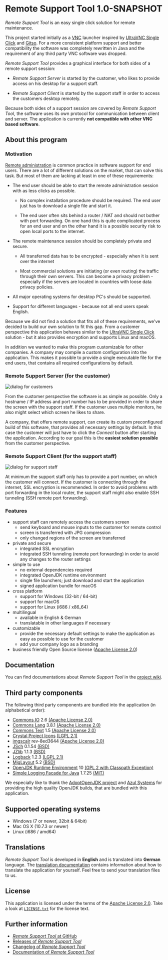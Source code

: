 Remote Support Tool 1.0-SNAPSHOT
================================

*Remote Support Tool* is an easy single click solution for remote maintenance.

This project started initially as a 
[VNC](https://en.wikipedia.org/wiki/Virtual_Network_Computing) launcher 
inspired by [UltraVNC Single Click](http://www.uvnc.com/products/uvnc-sc.html) 
and [Gitso](https://code.google.com/p/gitso/). For a more consistent platform 
support and better compatibility the software was completely rewritten in Java 
and the requirement of any third party VNC software was dropped.

*Remote Support Tool* provides a graphical interface for both sides of a remote
support session:

-   *Remote Support Server* is started by the customer, who likes to provide 
    access on his desktop for a support staff.

-   *Remote Support Client* is started by the support staff in order to access
    the customers desktop remotely. 

Because both sides of a support session are covered by *Remote Support Tool*,
the software uses its own protocol for communication between client and server.
The application is currently **not compatible with other VNC based software**. 


About this program
------------------


### Motivation

[Remote administration](https://en.wikipedia.org/wiki/Remote_administration) is
common practice in software support for end users. There are a lot of different
solutions on the market, that can solve this task. But most of them are lacking
at least in one of these requirements:

-   The end user should be able to start the remote administration session with
    as less clicks as possible.

    -   No complex installation procedure should be required. The end user just
        has to download a single file and start it.

    -   The end user often sits behind a router / NAT and should not bother with
        port forwarding. On one hand this is quite complicated process for an
        end user and on the other hand it is a possible security risk to open
        local ports to the internet.

-   The remote maintenance session should be completely private and secure.

    -   All transferred data has to be encrypted - especially when it is sent
        over the internet

    -   Most commercial solutions are initiating (or even routing) the traffic
        through their own servers. This can become a privacy problem -
        especially if the servers are located in countries with loose data
        privacy policies.

-   All major operating systems for desktop PC's should be supported.

-   Support for different languages - because not all end users speak English.

Because we did not find a solution that fits all of these requirements, we've
decided to build our own solution to fit this gap. From a customer perspective 
this application behaves similar to the
[UltraVNC Single Click](http://www.uvnc.com/products/uvnc-sc.html) solution -
but it also provides encryption and supports Linux and macOS.

In addition we wanted to make this program customizable for other companies. A 
company may compile a custom configuration into the application. This makes it 
possible to provide a single executable file for the end users, that contains 
all required configurations by default.


### Remote Support Server (for the customer)

![dialog for customers](share/screenshots/server-window.png)

From the customer perspective the software is as simple as possible. Only a
hostname / IP address and port number has to be provided in order to share the
screen with the support staff. If the customer uses multiple monitors, he also
might select which screen he likes to share.

A company, that offers remote support, can create its custom preconfigured build 
of this software, that provides all necessary settings by default. In this case 
the customer will just have to click the *Connect* button after starting the 
application. According to our goal this is the **easiest solution possible** 
from the customer perspective.


### Remote Support Client (for the support staff)

![dialog for support staff](share/screenshots/client-window.png)

At minimum the support staff only has to provide a port number, on which the 
customer will connect. If the customer is connecting through the internet, SSL
encryption is recommended. In order to avoid problems with port forwarding in the
local router, the support staff might also enable SSH tunneling (SSH remote port 
forwarding).


### Features

-   support staff can remotely access the customers screen
    -   send keyboard and mouse inputs to the customer for remote control
    -   screen is transferred with JPG compression
    -   only changed regions of the screen are transferred
-   private and secure
    -   integrated SSL encryption
    -   integrated SSH tunneling (remote port forwarding) in order to avoid any 
        changes to the router settings
-   simple to use
    -   no external dependencies required
    -   integrated OpenJDK runtime environment 
    -   single file launchers; just download and start the application
    -   signed application bundle for macOS
-   cross platform 
    -   support for Windows (32-bit / 64-bit)
    -   support for macOS
    -   support for Linux (i686 / x86_64)
-   multilingual
    -   available in English & German
    -   translatable in other languages if necessary
-   customizable
    -   provide the necessary default settings to make the application as easy
        as possible to use for the customer
    -   add your company logo as a branding
-   business friendly Open Source license 
    ([Apache License 2.0](https://www.apache.org/licenses/LICENSE-2.0.html))


Documentation
-------------

You can find documentations about *Remote Support Tool* in the
[project wiki](https://github.com/OpenIndex/RemoteSupportTool/wiki).


Third party components
----------------------

The following third party components are bundled into the application 
(in alphabetical order):

-   [Commons IO](https://commons.apache.org/io/) 2.6
    [(Apache License 2.0)](https://raw.githubusercontent.com/apache/commons-io/master/LICENSE.txt)
-   [Commons Lang](https://commons.apache.org/lang/) 3.8.1
    [(Apache License 2.0)](https://raw.githubusercontent.com/apache/commons-lang/master/LICENSE.txt)
-   [Commons Text](https://commons.apache.org/text/) 1.5
    [(Apache License 2.0)](https://raw.githubusercontent.com/apache/commons-text/master/LICENSE.txt)
-   [Crystal Project Icons](https://github.com/pinhead84/crystal-project)
    [(LGPL 2.1)](https://web.archive.org/web/20101122171611/http://everaldo.com/crystal/?action=license)
-   [imgscalr](https://github.com/rkalla/imgscalr) rev-8ed3644
    [(Apache License 2.0)](https://raw.githubusercontent.com/rkalla/imgscalr/master/LICENSE)
-   [JSch](http://www.jcraft.com/jsch/) 0.1.54
    [(BSD)](http://www.jcraft.com/jsch/LICENSE.txt)
-   [JZlib](http://www.jcraft.com/jzlib/) 1.1.3
    [(BSD)](http://www.jcraft.com/jzlib/LICENSE.txt)
-   [Logback](https://logback.qos.ch/) 1.2.3
    [(LGPL 2.1)](https://logback.qos.ch/license.html)
-   [MigLayout](http://miglayout.com/) 5.2
    [(BSD)](https://raw.githubusercontent.com/mikaelgrev/miglayout/master/src/site/resources/docs/license.txt)
-   [OpenJDK Runtime Environment](https://openjdk.java.net/) 10
    [(GPL 2 with Classpath Exception)](https://openjdk.java.net/legal/gplv2+ce.html)
-   [Simple Logging Facade for Java](https://www.slf4j.org/) 1.7.25
    [(MIT)](https://www.slf4j.org/license.html)

We especially like to thank the [AdoptOpenJDK project](https://adoptopenjdk.net/) 
and [Azul Systems](https://www.azul.com/) for providing the high quality OpenJDK 
builds, that are bundled with this application.


Supported operating systems
---------------------------

-   Windows (7 or newer, 32bit & 64bit)
-   Mac OS X (10.7.3 or newer)
-   Linux (i686 / amd64)


Translations
------------

*Remote Support Tool* is developed in **English** and is translated into
**German** language. The
[translation documentation](https://github.com/OpenIndex/RemoteSupportTool/wiki/Translation)
contains information about how to translate the application for yourself. Feel
free to send your translation files to us.


License
-------

This application is licensed under the terms of the
[Apache License 2.0](https://www.apache.org/licenses/LICENSE-2.0.html). Take a look at
[`LICENSE.txt`](LICENSE.txt) for the license text.


Further information
-------------------

-   [*Remote Support Tool* at GitHub](https://github.com/OpenIndex/RemoteSupportTool)
-   [Releases of *Remote Support Tool*](https://github.com/OpenIndex/RemoteSupportTool/releases)
-   [Changelog of *Remote Support Tool*](https://github.com/OpenIndex/RemoteSupportTool/blob/develop/CHANGELOG.md)
-   [Documentation of *Remote Support Tool*](https://github.com/OpenIndex/RemoteSupportTool/wiki)
